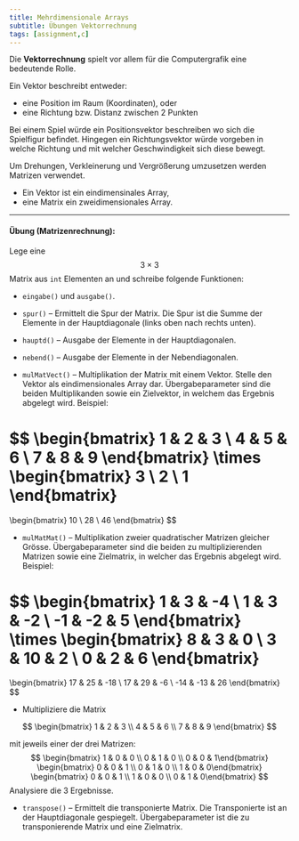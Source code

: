 ```yaml
---
title: Mehrdimensionale Arrays
subtitle: Übungen Vektorrechnung
tags: [assignment,c]
---
```


<script src="https://cdn.mathjax.org/mathjax/latest/MathJax.js?config=TeX-AMS-MML_HTMLorMML" type="text/javascript"></script>

Die **Vektorrechnung** spielt vor allem für die Computergrafik eine bedeutende Rolle.

Ein Vektor beschreibt entweder:

- eine Position im Raum (Koordinaten), oder
- eine Richtung bzw. Distanz zwischen 2 Punkten

Bei einem Spiel würde ein Positionsvektor beschreiben wo sich die Spielfigur befindet. 
Hingegen ein Richtungsvektor würde vorgeben in welche Richtung und mit welcher Geschwindigkeit sich diese bewegt.

Um Drehungen, Verkleinerung und Vergrößerung umzusetzen werden Matrizen verwendet.


- Ein Vektor ist ein eindimensinales Array,
- eine Matrix ein zweidimensionales Array.



---

#### **Übung (Matrizenrechnung):**

Lege eine $$3\times 3$$  Matrix aus `int` Elementen an und schreibe folgende Funktionen:

- `eingabe()` und  `ausgabe()`.

- `spur()` – Ermittelt die Spur der Matrix. Die Spur ist die Summe der Elemente in der Hauptdiagonale (links oben nach rechts unten).

- `hauptd()` – Ausgabe der Elemente in der Hauptdiagonalen.

- `nebend()` – Ausgabe der Elemente in der Nebendiagonalen.

- `mulMatVect()` – Multiplikation der Matrix mit einem Vektor. Stelle den Vektor als eindimensionales Array dar. Übergabeparameter sind die beiden Multiplikanden sowie ein Zielvektor, in welchem das Ergebnis abgelegt wird. Beispiel:

$$
\begin{bmatrix}
 1 & 2 & 3 \\
 4 & 5 & 6 \\
 7 & 8 & 9
\end{bmatrix}
\times
\begin{bmatrix}
 3 \\ 2 \\ 1 
\end{bmatrix}
=
\begin{bmatrix}
 10 \\ 28 \\ 46 
\end{bmatrix}
$$


- `mulMatMat()` –  Multiplikation zweier quadratischer Matrizen gleicher Grösse. Übergabeparameter sind die beiden zu multiplizierenden Matrizen sowie eine Zielmatrix, in welcher das Ergebnis abgelegt wird. Beispiel:

$$
\begin{bmatrix}
 1 & 3 & -4 \\
 1 & 3 & -2 \\
 -1 & -2 & 5
\end{bmatrix}
\times
\begin{bmatrix}
 8 & 3 & 0 \\
 3 & 10 & 2 \\
 0 & 2 & 6
\end{bmatrix}
=
\begin{bmatrix}
 17 & 25 & -18 \\
 17 & 29 & -6 \\
 -14 & -13 & 26
\end{bmatrix}
$$

- Multipliziere die Matrix 

$$
\begin{bmatrix}
 1 & 2 & 3 \\
 4 & 5 & 6 \\
 7 & 8 & 9
\end{bmatrix}
$$

  mit jeweils einer der drei Matrizen:
$$
\begin{bmatrix} 1 & 0 & 0 \\ 0 & 1 & 0 \\ 0 & 0 & 1\end{bmatrix}
\begin{bmatrix} 0 & 0 & 1 \\ 0 & 1 & 0 \\ 1 & 0 & 0\end{bmatrix}
\begin{bmatrix} 0 & 0 & 1 \\ 1 & 0 & 0 \\ 0 & 1 & 0\end{bmatrix}
$$
  Analysiere die 3 Ergebnisse.

- `transpose()` –  Ermittelt die transponierte Matrix. Die Transponierte ist an der Hauptdiagonale gespiegelt. Übergabeparameter ist die zu transponierende Matrix und eine Zielmatrix.





